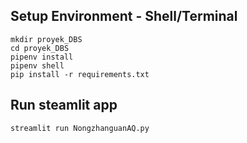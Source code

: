 ## Setup Environment - Shell/Terminal
```
mkdir proyek_DBS
cd proyek_DBS
pipenv install
pipenv shell
pip install -r requirements.txt
```

## Run steamlit app
```
streamlit run NongzhanguanAQ.py
```
